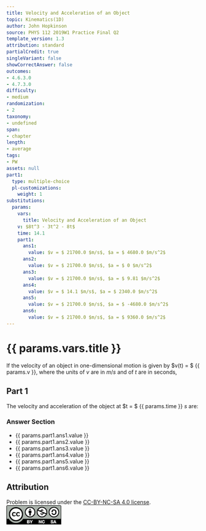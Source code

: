 ```yaml
---
title: Velocity and Acceleration of an Object
topic: Kinematics(1D)
author: John Hopkinson
source: PHYS 112 2019W1 Practice Final Q2
template_version: 1.3
attribution: standard
partialCredit: true
singleVariant: false
showCorrectAnswer: false
outcomes:
- 4.6.3.0
- 4.7.3.0
difficulty:
- medium
randomization:
- 2
taxonomy:
- undefined
span:
- chapter
length:
- average
tags:
- PW
assets: null
part1:
  type: multiple-choice
  pl-customizations:
    weight: 1
substitutions:
  params:
    vars:
      title: Velocity and Acceleration of an Object
    v: $8t^3 - 3t^2 - 8t$
    time: 14.1
    part1:
      ans1:
        value: $v = $ 21700.0 $m/s$, $a = $ 4680.0 $m/s^2$
      ans2:
        value: $v = $ 21700.0 $m/s$, $a = $ 0 $m/s^2$
      ans3:
        value: $v = $ 21700.0 $m/s$, $a = $ 9.81 $m/s^2$
      ans4:
        value: $v = $ 14.1 $m/s$, $a = $ 2340.0 $m/s^2$
      ans5:
        value: $v = $ 21700.0 $m/s$, $a = $ -4680.0 $m/s^2$
      ans6:
        value: $v = $ 21700.0 $m/s$, $a = $ 9360.0 $m/s^2$
---
```

# {{ params.vars.title }}
If the velocity of an object in one-dimensional motion is given by $v(t) = $ {{ params.v }}, where the units of $v$ are in $m/s$ and of $t$ are in seconds,

## Part 1

The velocity and acceleration of the object at $t = $ {{ params.time }} $s$ are:

### Answer Section

- {{ params.part1.ans1.value }}
- {{ params.part1.ans2.value }}
- {{ params.part1.ans3.value }}
- {{ params.part1.ans4.value }}
- {{ params.part1.ans5.value }}
- {{ params.part1.ans6.value }}

## Attribution

Problem is licensed under the [CC-BY-NC-SA 4.0 license](https://creativecommons.org/licenses/by-nc-sa/4.0/).<br> ![The Creative Commons 4.0 license requiring attribution-BY, non-commercial-NC, and share-alike-SA license.](https://raw.githubusercontent.com/firasm/bits/master/by-nc-sa.png)